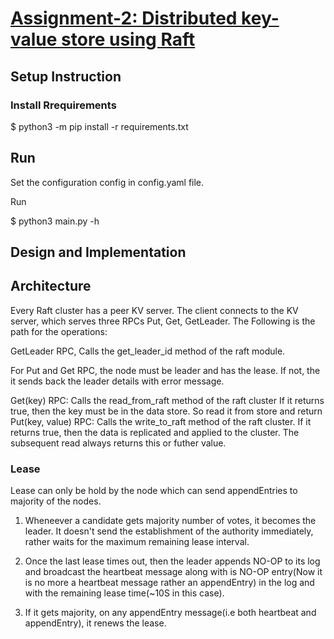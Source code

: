 # [Assignment-2: Distributed key-value store using Raft]( https://docs.google.com/document/u/1/d/e/2PACX-1vSy3psit4UbAQci5vZhj-NhRQCIm5eBRdCDIXnnAe_cNPouWomX6P95MSuZdoSMd_rV0ugUJvJaVnGY/pub)

## Setup Instruction

### Install Rrequirements

$ python3 -m pip install -r requirements.txt

## Run

Set the configuration config in config.yaml file.

Run

$ python3 main.py -h

## Design and Implementation

## Architecture

Every Raft cluster has a peer KV server.
The client connects to the KV server, which serves three RPCs Put, Get, GetLeader.
The Following is the path for the operations:

GetLeader RPC,
    Calls the get_leader_id method of the raft module.

For Put and Get RPC, the node must be leader and has the lease. If not, the it sends back the leader details with error message.

Get(key) RPC:
    Calls the read_from_raft method of the raft cluster
    If it returns true, then the key must be in the data store. So read it from store and return
Put(key, value) RPC:
    Calls the write_to_raft method of the raft cluster.
    If it returns true, then the data is replicated and applied to the cluster. The subsequent read always returns this or futher value.

### Lease

Lease can only be hold by the node which can send appendEntries to majority of the nodes.

1. Wheneever a candidate gets majority number of votes, it becomes the leader.
It doesn't send the establishment of the authority immediately, rather waits for the maximum remaining lease interval.

2. Once the last lease times out, then the leader appends NO-OP to its log and broadcast the heartbeat message along with is NO-OP entry(Now it is no more a heartbeat message rather an appendEntry) in the log and with the remaining lease time(~10S in this case).

3. If it gets majority, on any appendEntry message(i.e both heartbeat and appendEntry), it renews the lease.

